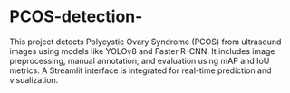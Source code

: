 # PCOS-detection-
This project detects Polycystic Ovary Syndrome (PCOS) from ultrasound images using models like YOLOv8 and Faster R-CNN. It includes image preprocessing, manual annotation, and evaluation using mAP and IoU metrics. A Streamlit interface is integrated for real-time prediction and visualization.
